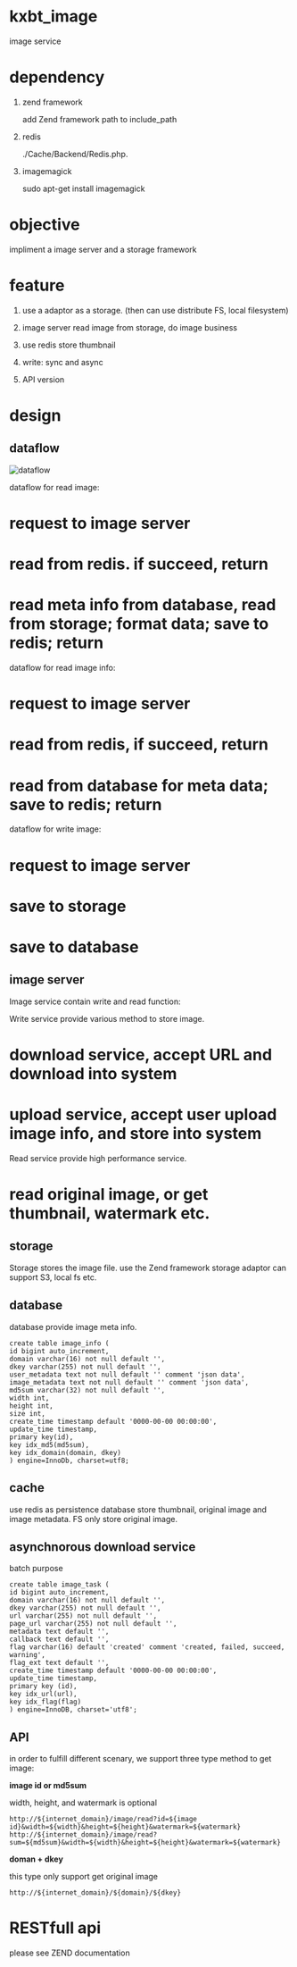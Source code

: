 
kxbt_image
==========
image service

dependency
=================
1. zend framework

    add Zend framework path to include_path

2. redis

    ./Cache/Backend/Redis.php.

3. imagemagick

    sudo apt-get install imagemagick


objective
==========
impliment a image server and a storage framework


feature
=============
1. use a adaptor as a storage. (then can use distribute FS, local filesystem)

2. image server read image from storage, do image business

3. use redis store thumbnail

4. write: sync and async

5. API version


design
=============

dataflow
-------------
![dataflow](/image/image_server_dataflow.jpeg)

dataflow for read image:

# request to image server
# read from redis. if succeed, return
# read meta info from database, read from storage; format data; save to redis; return

dataflow for read image info:

# request to image server
# read from redis, if succeed, return
# read from database for meta data; save to redis; return

dataflow for write image:

# request to image server
# save to storage
# save to database


image server
--------------
Image service contain write and read function:

Write service provide various method to store image.
# download service, accept URL and download into system
# upload service, accept user upload image info, and store into system

Read service provide high performance service.
# read original image, or get thumbnail, watermark etc.


storage
------------
Storage stores the image file. use the Zend framework storage adaptor can support S3, local fs etc.


database
----------
database provide image meta info.

    create table image_info (
    id bigint auto_increment,
    domain varchar(16) not null default '',
    dkey varchar(255) not null default '',
    user_metadata text not null default '' comment 'json data',
    image_metadata text not null default '' comment 'json data',
    md5sum varchar(32) not null default '',
    width int,
    height int,
    size int,
    create_time timestamp default '0000-00-00 00:00:00',
    update_time timestamp,
    primary key(id),
    key idx_md5(md5sum),
    key idx_domain(domain, dkey)
    ) engine=InnoDb, charset=utf8;


cache
---------
use redis as persistence database store thumbnail, original image and image metadata. FS only store original image.


asynchnorous download service
---------------------------------
batch purpose

    create table image_task (
    id bigint auto_increment,
    domain varchar(16) not null default '',
    dkey varchar(255) not null default '',
    url varchar(255) not null default '',
    page_url varchar(255) not null default '',
    metadata text default '',
    callback text default '',
    flag varchar(16) default 'created' comment 'created, failed, succeed, warning',
    flag_ext text default '',
    create_time timestamp default '0000-00-00 00:00:00',
    update_time timestamp,
    primary key (id),
    key idx_url(url),
    key idx_flag(flag)
    ) engine=InnoDB, charset='utf8';


API
-----------
in order to fulfill different scenary, we support three type method to get image: 

**image id or md5sum**

width, height, and watermark is optional

    http://${internet_domain}/image/read?id=${image id}&width=${width}&height=${height}&watermark=${watermark}
    http://${internet_domain}/image/read?sum=${md5sum}&width=${width}&height=${height}&watermark=${watermark}

**doman + dkey**

this type only support get original image

    http://${internet_domain}/${domain}/${dkey}


RESTfull api
=================
please see ZEND documentation

